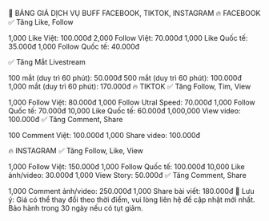 📌 BẢNG GIÁ DỊCH VỤ BUFF FACEBOOK, TIKTOK, INSTAGRAM
🔥 FACEBOOK
✅ Tăng Like, Follow

1,000 Like Việt: 100.000đ
2,000 Follow Việt: 70.000đ
1,000 Like Quốc tế: 35.000đ
1,000 Follow Quốc tế: 40.000đ

✅ Tăng Mắt Livestream

100 mắt (duy trì 60 phút): 50.000đ
500 mắt (duy trì 60 phút): 100.000đ
1,000 mắt (duy trì 60 phút): 170.000đ
🔥 TIKTOK
✅ Tăng Follow, Tim, View

1,000 Follow Việt: 80.000đ 
1,000 Follow Utral Speed: 70.000đ
1,000 Follow Quốc tế: 70.000đ
10,000 Like Quốc tế: 60.000đ
1,000,000 View video: 100.000đ
✅ Tăng Comment, Share

100 Comment Việt: 100.000đ
1,000 Share video: 100.000đ

🔥 INSTAGRAM
✅ Tăng Follow, Like, View

1,000 Follow Việt: 150.000đ
1,000 Follow Quốc tế: 100.000đ
10,000 Like ảnh/video: 30.000đ
1,000 View Story: 50.000đ
✅ Tăng Comment, Share

1,000 Comment ảnh/video: 250.000đ
1,000 Share bài viết: 180.000đ
💎 Lưu ý:
Giá có thể thay đổi theo thời điểm, vui lòng liên hệ để cập nhật mới nhất.
Bảo hành trong 30 ngày nếu có tụt giảm.
